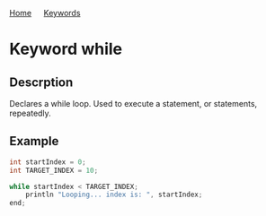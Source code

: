 [Home](https://github.com/puckowski/concert7/blob/master/) <span>&emsp;</span> [Keywords](https://github.com/puckowski/concert7/blob/master/keywords.md)

# Keyword while

## Descrption

Declares a while loop. Used to execute a statement, or statements, repeatedly.

## Example

```cpp
int startIndex = 0;
int TARGET_INDEX = 10;

while startIndex < TARGET_INDEX;
    println "Looping... index is: ", startIndex;
end;
```
